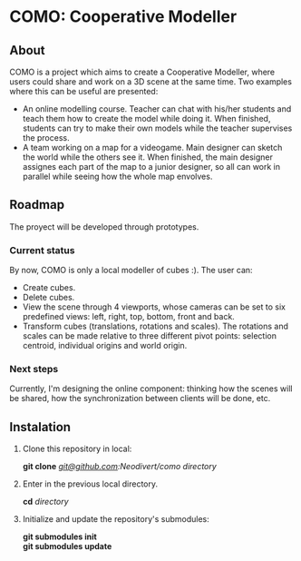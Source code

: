COMO: Cooperative Modeller
====

## About
COMO is a project which aims to create a Cooperative Modeller, where users could share and work on a 3D scene at the same time. Two examples where this can be useful are presented:
* An online modelling course. Teacher can chat with his/her students and teach them how to create the model while doing it. When finished, students can try to make their own models while the teacher supervises the process.
* A team working on a map for a videogame. Main designer can sketch the world while the others see it. When finished, the main designer assignes each part of the map to a junior designer, so all can work in parallel while seeing how the whole map envolves.

## Roadmap
The proyect will be developed through prototypes.

### Current status
By now, COMO is only a local modeller of cubes :). The user can:
* Create cubes.
* Delete cubes.
* View the scene through 4 viewports, whose cameras can be set to six predefined views: left, right, top, bottom, front and back. 
* Transform cubes (translations, rotations and scales). The rotations and scales can be made relative to three different pivot points: selection centroid, individual origins and world origin.

### Next steps
Currently, I'm designing the online component: thinking how the scenes will be shared, how the synchronization between clients will be done, etc.

## Instalation
1. Clone this repository in local:

	**git clone** *git@github.com:Neodivert/como* *directory*

2. Enter in the previous local directory.

	**cd** *directory*

3. Initialize and update the repository's submodules:

	**git submodules init**  
	**git submodules update**  

